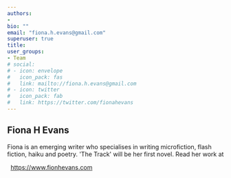 ```yaml
---
authors:
- 
bio: ""
email: "fiona.h.evans@gmail.com"
superuser: true
title: 
user_groups:
- Team
# social:
# - icon: envelope
#   icon_pack: fas
#   link: mailto://fiona.h.evans@gmail.com
# - icon: twitter
#   icon_pack: fab
#   link: https://twitter.com/fionahevans
---
```

<!--
<br/><br/><br/>
-->
## Fiona H Evans

Fiona is an emerging writer who specialises in writing microfiction, flash fiction, haiku and poetry. 'The Track' will be her first novel. Read her work at 

&nbsp; <a href="https://www.fionhevans.com"> https://www.fionhevans.com</a>







<!--
<i class="fab fa-twitter" style="color:#2d8aa9"></i>
&nbsp; <a href="https://twitter.com/FionaHEvans"> Fiona H Evans</a> 


<i class="fa-brands fa-x-twitter" style="color:#2d8aa9"></i>
&nbsp; <a href="https://x.com/FionaHEvans"> Fiona H Evans</a> 
<i class="fa-brands fa-bluesky"></i>
&nbsp; <a href="https://bsky.app/profile/fionahevans.bsky.social"> Fiona H Evans</a> 
-->



 



